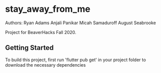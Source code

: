 # stay_away_from_me

Authors:
Ryan Adams
Anjali Panikar
Micah Samaduroff
August Seabrooke

Project for BeaverHacks Fall 2020.

## Getting Started
To build this project, first run 'flutter pub get' in your project folder to download the necessary dependencies

